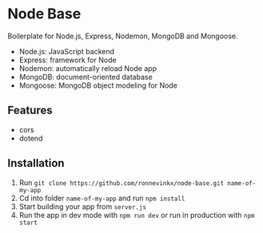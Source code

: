# Node Base
Boilerplate for Node.js, Express, Nodemon, MongoDB and Mongoose.

- Node.js: JavaScript backend
- Express: framework for Node
- Nodemon: automatically reload Node app
- MongoDB: document-oriented database
- Mongoose: MongoDB object modeling for Node

## Features
- cors
- dotend

## Installation
1. Run `git clone https://github.com/ronnevinkx/node-base.git name-of-my-app`
2. Cd into folder `name-of-my-app` and run `npm install`
3. Start building your app from `server.js`
4. Run the app in dev mode with `npm run dev` or run in production with `npm start`